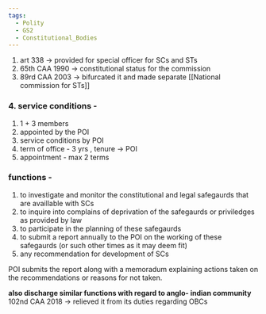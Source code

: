 ```yaml
---
tags:
  - Polity
  - GS2
  - Constitutional_Bodies
---
```


1. art 338 -> provided for special officer for SCs and STs
2. 65th CAA 1990 -> constitutional status for the commission
3. 89rd CAA 2003 -> bifurcated it and made separate [[National commission for STs]]
### 4. service conditions - 
1. 1 + 3 members
2. appointed by the POI
3. service conditions by POI
4. term of office - 3 yrs , tenure -> POI
5. appointment - max 2 terms
### functions - 
1. to investigate and monitor the constitutional and legal safegaurds that are availlable with SCs
2. to inquire into complains of deprivation of the safegaurds or priviledges as provided by law
3. to participate in the planning of these safegaurds
4. to submit a report annually to the POI on the working of these safegaurds (or such other times as it may deem fit)
5. any recommendation for development of SCs

POI submits the report along with a memoradum explaining actions taken on the recommendations or reasons for not taken.

**also discharge similar functions with regard to anglo- indian community**
102nd CAA 2018 -> relieved it from its duties regarding OBCs